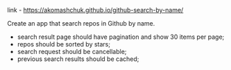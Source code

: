 link - https://akomashchuk.github.io/github-search-by-name/


Create an app that search repos in Github by name. 
- search result page should have pagination and show 30 items per page;
- repos should be sorted by stars;
- search request should be cancellable;
- previous search results should be cached;
